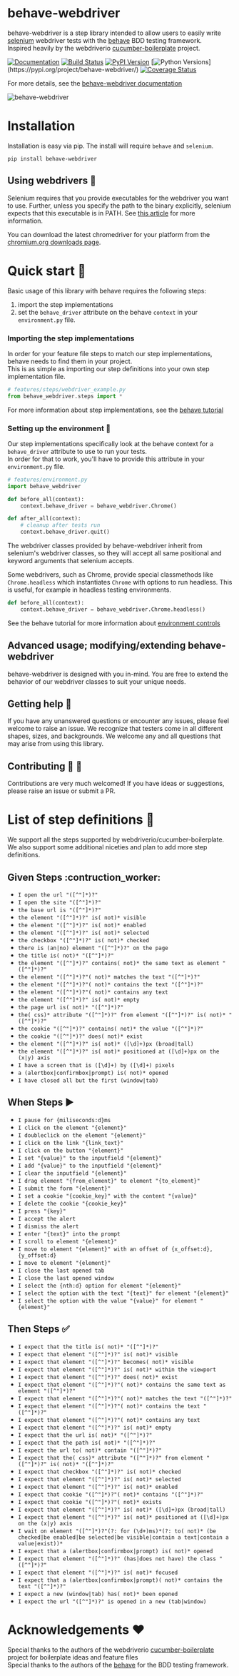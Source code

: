 # behave-webdriver
behave-webdriver is a step library intended to allow users to easily write [selenium](https://github.com/SeleniumHQ/selenium) 
webdriver tests with the [behave](https://github.com/behave/behave) BDD testing framework.  
Inspired heavily by the webdriverio [cucumber-boilerplate](https://github.com/webdriverio/cucumber-boilerplate) project.

[![Documentation](https://readthedocs.org/projects/behave-webdriver/badge/?version=latest)](http://behave-webdriver.readthedocs.io/en/latest/)
[![Build Status](https://travis-ci.org/spyoungtech/behave-webdriver.svg?branch=master)](https://travis-ci.org/spyoungtech/behave-webdriver)
[![PyPI Version](https://img.shields.io/pypi/v/behave-webdriver.svg?colorB=blue)](https://pypi.org/project/behave-webdriver/)
[![Python Versions](https://img.shields.io/pypi/pyversions/behave-webdriver.svg?)](https://pypi.org/project/behave-webdriver/)
[![Coverage Status](https://coveralls.io/repos/github/spyoungtech/behave-webdriver/badge.svg)](https://coveralls.io/github/spyoungtech/behave-webdriver)

For more details, see the  [behave-webdriver documentation](http://behave-webdriver.readthedocs.io/en/latest/) 

![behave-webdriver](https://raw.githubusercontent.com/spyoungtech/behave-webdriver/master/docs/_static/behave-webdriver.gif)

# Installation

Installation is easy via pip. The install will require `behave` and `selenium`.

```
pip install behave-webdriver
```

## Using webdrivers :traffic_light:

Selenium requires that you provide executables for the webdriver you want to use. Further, unless you specify the path to 
the binary explicitly, selenium expects that this executable is in PATH. See [this article](http://selenium-python.readthedocs.io/installation.html#drivers) for more information.

You can download the latest chromedriver for your 
platform from the [chromium.org downloads page](https://sites.google.com/a/chromium.org/chromedriver/downloads).

# Quick start :running:

Basic usage of this library with behave requires the following steps: 

1. import the step implementations
2. set the `behave_driver` attribute on the behave `context` in your `environment.py` file.


### Importing the step implementations

In order for your feature file steps to match our step implementations, behave needs to find them in your project.  
This is as simple as importing our step definitions into your own step implementation file.

```python
# features/steps/webdriver_example.py
from behave_webdriver.steps import *
```

For more information about step implementations, see the [behave tutorial](http://behave.readthedocs.io/en/latest/tutorial.html#python-step-implementations)


### Setting up the environment :hammer:

Our step implementations specifically look at the behave context for a `behave_driver` attribute to use to run your tests.  
In order for that to work, you'll have to provide this attribute in your `environment.py` file.


```python
# features/environment.py
import behave_webdriver

def before_all(context):
    context.behave_driver = behave_webdriver.Chrome()

def after_all(context):
    # cleanup after tests run
    context.behave_driver.quit()
```

The webdriver classes provided by behave-webdriver inherit from selenium's webdriver classes, so they will accept all 
same positional and keyword arguments that selenium accepts.

Some webdrivers, such as Chrome, provide special classmethods like `Chrome.headless` which instantiates `Chrome` with 
options to run headless. This is useful, for example in headless testing environments.

```python
def before_all(context):
    context.behave_driver = behave_webdriver.Chrome.headless()
```

See the behave tutorial for more information about [environment controls](http://behave.readthedocs.io/en/latest/tutorial.html#environmental-controls)


## Advanced usage; modifying/extending behave-webdriver

behave-webdriver is designed with you in-mind. You are free to extend the behavior of our webdriver classes to suit your 
unique needs. 

## Getting help :children_crossing:

If you have any unanswered questions or encounter any issues, please feel welcome to raise an issue. We recognize that 
testers come in all different shapes, sizes, and backgrounds. We welcome any and all questions that may arise from using 
this library.

## Contributing :busts_in_silhouette: :wrench:

Contributions are very much welcomed! If you have ideas or suggestions, please raise an issue or submit a PR.

# List of step definitions :memo:

We support all the steps supported by webdriverio/cucumber-boilerplate.  
We also support some additional niceties and plan to add more step definitions.

## Given Steps :contruction_worker:


- `I open the url "([^"]*)?"`
- `I open the site "([^"]*)?"`
- `the base url is "([^"]*)?"`
- `the element "([^"]*)?" is( not)* visible`
- `the element "([^"]*)?" is( not)* enabled`
- `the element "([^"]*)?" is( not)* selected`
- `the checkbox "([^"]*)?" is( not)* checked`
- `there is (an|no) element "([^"]*)?" on the page`
- `the title is( not)* "([^"]*)?"`
- `the element "([^"]*)?" contains( not)* the same text as element "([^"]*)?"`
- `the element "([^"]*)?"( not)* matches the text "([^"]*)?"`
- `the element "([^"]*)?"( not)* contains the text "([^"]*)?"`
- `the element "([^"]*)?"( not)* contains any text`
- `the element "([^"]*)?" is( not)* empty`
- `the page url is( not)* "([^"]*)?"`
- `the( css)* attribute "([^"]*)?" from element "([^"]*)?" is( not)* "([^"]*)?"`
- `the cookie "([^"]*)?" contains( not)* the value "([^"]*)?"`
- `the cookie "([^"]*)?" does( not)* exist`
- `the element "([^"]*)?" is( not)* ([\d]+)px (broad|tall)`
- `the element "([^"]*)?" is( not)* positioned at ([\d]+)px on the (x|y) axis`
- `I have a screen that is ([\d]+) by ([\d]+) pixels`
- `a (alertbox|confirmbox|prompt) is( not)* opened`
- `I have closed all but the first (window|tab)`

## When Steps :arrow_forward:


- `I pause for {miliseconds:d}ms`
- `I click on the element "{element}"`
- `I doubleclick on the element "{element}"`
- `I click on the link "{link_text}"`
- `I click on the button "{element}"`
- `I set "{value}" to the inputfield "{element}"`
- `I add "{value}" to the inputfield "{element}"`
- `I clear the inputfield "{element}"`
- `I drag element "{from_element}" to element "{to_element}"`
- `I submit the form "{element}"`
- `I set a cookie "{cookie_key}" with the content "{value}"`
- `I delete the cookie "{cookie_key}"`
- `I press "{key}"`
- `I accept the alert`
- `I dismiss the alert`
- `I enter "{text}" into the prompt`
- `I scroll to element "{element}"`
- `I move to element "{element}" with an offset of {x_offset:d},{y_offset:d}`
- `I move to element "{element}"`
- `I close the last opened tab`
- `I close the last opened window`
- `I select the {nth:d} option for element "{element}"`
- `I select the option with the text "{text}" for element "{element}"`
- `I select the option with the value "{value}" for element "{element}"`



## Then Steps :white_check_mark:


- `I expect that the title is( not)* "([^"]*)?"`
- `I expect that element "([^"]*)?" is( not)* visible`
- `I expect that element "([^"]*)?" becomes( not)* visible`
- `I expect that element "([^"]*)?" is( not)* within the viewport`
- `I expect that element "([^"]*)?" does( not)* exist`
- `I expect that element "([^"]*)?"( not)* contains the same text as element "([^"]*)?"`
- `I expect that element "([^"]*)?"( not)* matches the text "([^"]*)?"`
- `I expect that element "([^"]*)?"( not)* contains the text "([^"]*)?"`
- `I expect that element "([^"]*)?"( not)* contains any text`
- `I expect that element "([^"]*)?" is( not)* empty`
- `I expect that the url is( not)* "([^"]*)?"`
- `I expect that the path is( not)* "([^"]*)?"`
- `I expect the url to( not)* contain "([^"]*)?"`
- `I expect that the( css)* attribute "([^"]*)?" from element "([^"]*)?" is( not)* "([^"]*)?"`
- `I expect that checkbox "([^"]*)?" is( not)* checked`
- `I expect that element "([^"]*)?" is( not)* selected`
- `I expect that element "([^"]*)?" is( not)* enabled`
- `I expect that cookie "([^"]*)?"( not)* contains "([^"]*)?"`
- `I expect that cookie "([^"]*)?"( not)* exists`
- `I expect that element "([^"]*)?" is( not)* ([\d]+)px (broad|tall)`
- `I expect that element "([^"]*)?" is( not)* positioned at ([\d]+)px on the (x|y) axis`
- `I wait on element "([^"]*)?"(?: for (\d+)ms)*(?: to( not)* (be checked|be enabled|be selected|be visible|contain a text|contain a value|exist))*`
- `I expect that a (alertbox|confirmbox|prompt) is( not)* opened`
- `I expect that element "([^"]*)?" (has|does not have) the class "([^"]*)?"`
- `I expect that element "([^"]*)?" is( not)* focused`
- `I expect that a (alertbox|confirmbox|prompt)( not)* contains the text "([^"]*)?"`
- `I expect a new (window|tab) has( not)* been opened`
- `I expect the url "([^"]*)?" is opened in a new (tab|window)`


# Acknowledgements :heart:

Special thanks to the authors of the webdriverio [cucumber-boilerplate](https://github.com/webdriverio/cucumber-boilerplate) project for boilerplate ideas and feature files  
Special thanks to the authors of the [behave](https://github.com/behave/behave) for the BDD testing framework.